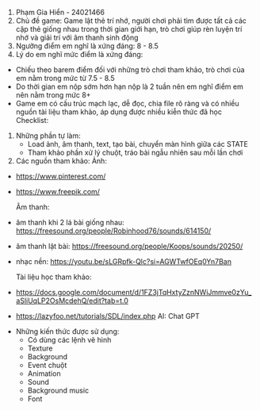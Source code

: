 1) Phạm Gia Hiển - 24021466
2) Chủ đề game: Game lật thẻ trí nhớ, người chơi phải tìm được tất cả các cặp thẻ giống nhau trong thời gian giới hạn, trò chơi giúp rèn luyện trí nhớ và giải trí với âm thanh sinh động
3) Ngưỡng điểm em nghĩ là xứng đáng: 8 - 8.5
4) Lý do em nghĩ mức điểm là xứng đáng:
- Chiếu theo barem điểm đối với những trò chơi tham khảo, trò chơi của em nằm trong mức từ 7.5 - 8.5
- Do thời gian em nộp sớm hơn hạn nộp là 2 tuần nên em nghĩ điểm em nên nằm trong mức 8+
- Game em có cấu trúc mạch lạc, dễ đọc, chia file rõ ràng và có nhiều nguồn tài liệu tham khảo, áp dụng được nhiều kiễn thức đã học
Checklist:
1) Những phần tự làm:
   - Load ảnh, âm thanh, text, tạo bài, chuyển màn hình giữa các STATE
   - Tham khảo phần xử lý chuột, tráo bài ngẫu nhiên sau mỗi lần chơi
2) Các nguồn tham khảo:
    Ảnh:
  + https://www.pinterest.com/
  + https://www.freepik.com/
    
    Âm thanh:
  + âm thanh khi 2 lá bài giống nhau: https://freesound.org/people/Robinhood76/sounds/614150/
  + âm thanh lật bài: https://freesound.org/people/Koops/sounds/20250/
  + nhạc nền: https://youtu.be/sLGRpfk-Qlc?si=AGWTwfOEq0Yn7Ban

    Tài liệu học tham khảo:
  + https://docs.google.com/document/d/1FZ3jTqHxtyZznNWiJmmve0zYu_aSliUqLP2OsMcdehQ/edit?tab=t.0
  + https://lazyfoo.net/tutorials/SDL/index.php
     AI: Chat GPT
      
* Những kiến thức được sử dụng:
  - Có dùng các lệnh vẽ hình
  - Texture
  - Background
  - Event chuột
  - Animation
  - Sound
  - Background music
  - Font
